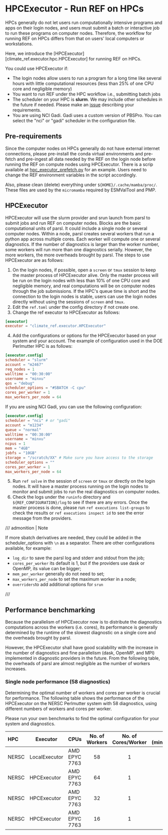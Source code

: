 # HPCExecutor -  Run REF on HPCs

HPCs generally do not let users run computationally intensive programs and apps on their login nodes, and users must submit a batch or interactive job to run these programs on computer nodes. Therefore, the workflow for running REF on HPCs differs from that on users' local computers or workstations.

Here, we introduce the [HPCExecutor][climate_ref.executor.hpc.HPCExecutor] for running REF on HPCs.

You could use HPCExecutor if:

  - The login nodes allow users to run a program for a long time like several hours with little computational resources (less than 25% of one CPU core and negligible memory)
  - You want to run REF under the HPC workflow i.e., submitting batch jobs
  - The scheduler on your HPC is __slurm__. We may include other schedules in the future if needed. Please make an [issue](https://github.com/Climate-REF/climate-ref/issues) describing your requirements.
  - You are using NCI Gadi. Gadi uses a custom version of PBSPro. You can select the "nci" or "gadi" scheduler in the configuration file.

## Pre-requirements

Since the computer nodes on HPCs generally do not have external internet connections, please pre-install the conda virtual environments and pre-fetch and pre-ingest all data needed by the REF on the login node before running the REF on compute nodes using HPCExecutor. There is a scrip available at [hpc_executor_prefetch.py](https://github.com/Climate-REF/climate-ref/blob/HPCExecutor/scripts/hpc-executor-prefetch.sh) for an example. Users need to change the REF environment variables in the script accordingly.

Also, please clean (delete) everything under `${HOME}/.cache/mamba/proc/`.
These files are used by the `micromamba` required by ESMValTool and PMP.

## HPCExecutor

HPCExecutor will use the slurm provider and srun launch from parsl to submit jobs and run REF on computer nodes. Blocks are the basic computational units of parsl. It could include a single node or several computer nodes. Within a node, parsl creates several workers that run a python app across multiple cores. Each worker will compute one or several diagnostics. If the number of diagnostics is larger than the worker number, some workers will run more than one diagnostics serially. However, the more workers, the more overheads brought by parsl. The steps to use HPCExecutor are as follows:

1. On the login nodes, if possible, open a `screen` or `tmux` session to keep the master process of HPCExecutor alive. Only the master process will be run on the login nodes with less than 10% of one CPU core and negligible memory, and real computations will be on computer nodes through the job submissions. If the HPC's queue time is short and the connection to the login nodes is stable, users can use the login nodes directly without using the sessions of `screen` and `tmux`.
2. Edit the `ref.toml` under the config directory if not create one.
3. Change the ref executor to HPCExecutor as follows:
```toml
[executor]
executor = "climate_ref.executor.HPCExecutor"
```
4. Add the configurations or options for the HPCExecutor based on your system and your account. The example of configuration used in the DOE Perlmutter HPC is as follows:
```toml
[executor.config]
scheduler = "slurm"
account = "m2467"
req_nodes = 1
walltime = "00:30:00"
username = "minxu"
qos = "debug"
scheduler_options = "#SBATCH -C cpu"
cores_per_worker = 1
max_workers_per_node = 64
```
If you are using NCI Gadi, you can use the following configuration:
```toml
[executor.config]
scheduler = "nci" # or "gadi"
account = "m1234"
queue = "normal"
walltime = "00:30:00"
username = "minxu"
ncpus = 1
mem = "4GB"
jobfs = "10GB"
storage = "/scratch/XX" # Make sure you have access to the storage
scheduler_options = ""
cores_per_worker = 1
max_workers_per_node = 64
```
5. Run `ref solve` in the session of `screen` or `tmux` or directly on the login nodes. It will have a master process running on the login nodes to monitor and submit jobs to run the real diagnostics on computer nodes.
6. Check the logs under the `runinfo` directory and `${REF_CONFIGURATION}/log` to see if there are any errors. Once the master process is done, please run `ref executions list-groups` to check the results or `ref executions inspect id` to see the error message from the providers.


/// admonition | Note

If more sbatch derivatives are needed, they could be added in the scheduler_options with `\n` as a separator.
There are other configurations available, for example:

- `log_dir` to save the parsl log and stderr and stdout from the job;
- `cores_per_worker` its default is 1, but if the providers use dask or OpenMP, its value can be bigger;
- `mem_per_worker` generally do not need to set;
- `max_workers_per_node` to set the maximum worker in a node;
- `overriders`to add additional options for `srun`

///

## Performance benchmarking

Because the parallelism of HPCExecutor now is to distribute the diagnostics computations across the workers (i.e. cores), its performance is generally determined by the runtime of the slowest diagnostic on a single core and the overheads brought by parsl.

However, the HPCExecutor shall have good scalability with the increase in the number of diagnostics and fine parallelism (dask, OpenMP, and MPI) implemented in diagnostic providers in the future. From the following table, the overheads of parsl are almost negligible as the number of workers increases.

### Single node performance (58 diagnostics)

Determining the optimal number of workers and cores per worker is crucial for performance.
The following table shows the performance of the HPCExecutor on the NERSC Perlmutter system with 58 diagnostics,
using different numbers of workers and cores per worker.

Please run your own benchmarks to find the optimal configuration for your system and diagnostics.

| HPC     | Executor        | CPUs              | No. of Workers | No. of Cores/Worker | Time (minutes)|
| :-------|---------------- | :-----------------|:-------------: | :-----------------: | ------------: |
| NERSC   | LocalExecutor   | AMD EPYC 7763     | 58             | 1                   | 18.2          |
| NERSC   | HPCExecutor     | AMD EPYC 7763     | 64             | 1                   | 16.3          |
| NERSC   | HPCExecutor     | AMD EPYC 7763     | 32             | 1                   | 18.1          |
| NERSC   | HPCExecutor     | AMD EPYC 7763     | 16             | 1                   | 28.6          |
